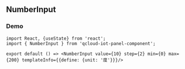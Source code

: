 ## NumberInput

### Demo

```tsx
import React, {useState} from 'react';
import { NumberInput } from 'qcloud-iot-panel-component';

export default () => <NumberInput value={10} step={2} min={0} max={200} templateInfo={{define: {unit: '度'}}}/>
```
<API></API>
